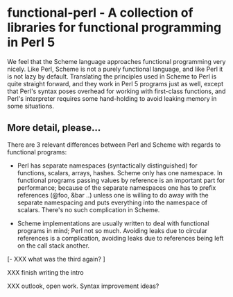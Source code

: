 # functional-perl - A collection of libraries for functional programming in Perl 5

We feel that the Scheme language approaches functional programming
very nicely. Like Perl, Scheme is not a purely functional language,
and like Perl it is not lazy by default. Translating the principles
used in Scheme to Perl is quite straight forward, and they work in
Perl 5 programs just as well, except that Perl's syntax poses overhead
for working with first-class functions, and Perl's interpreter
requires some hand-holding to avoid leaking memory in some situations.

## More detail, please...

There are 3 relevant differences between Perl and Scheme with regards
to functional programs:

- Perl has separate namespaces (syntactically distinguished) for
functions, scalars, arrays, hashes. Scheme only has one namespace. In
functional programs passing values by reference is an important part
for performance; because of the separate namespaces one has to prefix
references (\@foo, \&bar ..) unless one is willing to do away with the
separate namespacing and puts everything into the namespace of
scalars. There's no such complication in Scheme.

- Scheme implementations are usually written to deal with functional
programs in mind; Perl not so much. Avoiding leaks due to circular
references is a complication, avoiding leaks due to references being
left on the call stack another.

[- XXX what was the third again? ]

XXX finish writing the intro


XXX outlook, open work. Syntax improvement ideas?
